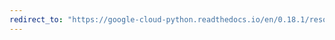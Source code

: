 ```yaml
---
redirect_to: "https://google-cloud-python.readthedocs.io/en/0.18.1/resource-manager-api.html"
---
```

